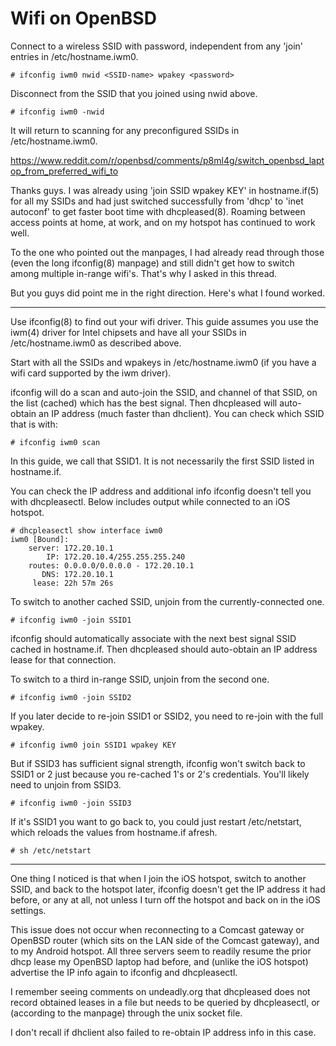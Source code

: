 # Wifi on OpenBSD

Connect to a wireless SSID with password, independent from any 'join'
entries in /etc/hostname.iwm0.

```
# ifconfig iwm0 nwid <SSID-name> wpakey <password>
```

Disconnect from the SSID that you joined using nwid above.

```
# ifconfig iwm0 -nwid
```

It will return to scanning for any preconfigured SSIDs in
/etc/hostname.iwm0.


https://www.reddit.com/r/openbsd/comments/p8ml4g/switch_openbsd_laptop_from_preferred_wifi_to

Thanks guys. I was already using 'join SSID wpakey KEY' in
hostname.if(5) for all my SSIDs and had just switched successfully
from 'dhcp' to 'inet autoconf' to get faster boot time with
dhcpleased(8). Roaming between access points at home, at work, and on
my hotspot has continued to work well.

To the one who pointed out the manpages, I had already read through
those (even the long ifconfig(8) manpage) and still didn't get how to
switch among multiple in-range wifi's. That's why I asked in this
thread.

But you guys did point me in the right direction. Here's what I found
worked.

----

Use ifconfig(8) to find out your wifi driver. This guide assumes you
use the iwm(4) driver for Intel chipsets and have all your SSIDs in
/etc/hostname.iwm0 as described above.

Start with all the SSIDs and wpakeys in /etc/hostname.iwm0 (if you have
a wifi card supported by the iwm driver).

ifconfig will do a scan and auto-join the SSID, and channel of that
SSID, on the list (cached) which has the best signal. Then dhcpleased
will auto-obtain an IP address (much faster than dhclient). You can
check which SSID that is with:

```
# ifconfig iwm0 scan
```

In this guide, we call that SSID1. It is not necessarily the first SSID
listed in hostname.if.

You can check the IP address and additional info ifconfig doesn't tell
you with dhcpleasectl. Below includes output while connected to an iOS
hotspot.

```
# dhcpleasectl show interface iwm0
iwm0 [Bound]: 
	server: 172.20.10.1
		IP: 172.20.10.4/255.255.255.240 
	routes: 0.0.0.0/0.0.0.0 - 172.20.10.1
	   DNS: 172.20.10.1 
	 lease: 22h 57m 26s
```

To switch to another cached SSID, unjoin from the currently-connected
one.

```
# ifconfig iwm0 -join SSID1
```

ifconfig should automatically associate with the next best signal SSID
cached in hostname.if. Then dhcpleased should auto-obtain an IP address
lease for that connection.

To switch to a third in-range SSID, unjoin from the second one.

``` # ifconfig iwm0 -join SSID2 ```

If you later decide to re-join SSID1 or SSID2, you need to re-join with
the full wpakey.

``` # ifconfig iwm0 join SSID1 wpakey KEY ```

But if SSID3 has sufficient signal strength, ifconfig won't switch back
to SSID1 or 2 just because you re-cached 1's or 2's credentials. You'll
likely need to unjoin from SSID3.

``` # ifconfig iwm0 -join SSID3 ```

If it's SSID1 you want to go back to, you could just restart
/etc/netstart, which reloads the values from hostname.if afresh.

``` # sh /etc/netstart ```

----

One thing I noticed is that when I join the iOS hotspot, switch to
another SSID, and back to the hotspot later, ifconfig doesn't get the IP
address it had before, or any at all, not unless I turn off the hotspot
and back on in the iOS settings.

This issue does not occur when reconnecting to a Comcast gateway or
OpenBSD router (which sits on the LAN side of the Comcast gateway), and
to my Android hotspot. All three servers seem to readily resume the
prior dhcp lease my OpenBSD laptop had before, and (unlike the iOS
hotspot) advertise the IP info again to ifconfig and dhcpleasectl.

I remember seeing comments on undeadly.org that dhcpleased does not
record obtained leases in a file but needs to be queried by
dhcpleasectl, or (according to the manpage) through the unix socket
file.

I don't recall if dhclient also failed to re-obtain IP address info in
this case.


